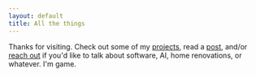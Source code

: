 ```yaml
---
layout: default
title: All the things
---
```


<div class="center" markdown="block">

Thanks for visiting. Check out some of my [projects](/projects), read a [post](/posts), and/or [reach out](/about#contact) if you'd like to talk about software, AI, home renovations, or whatever. I'm game.

</div>
